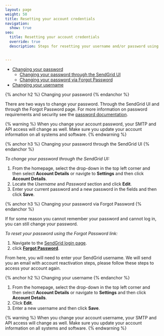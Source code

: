 ```yaml
---
layout: page
weight: 50
title: Resetting your account credentials
navigation:
  show: true
seo:
  title: Resetting your account credentials
  override: true
  description: Steps for resetting your username and/or password using the SendGrid UI

  
---
```


- [Changing your password](#-Changing-your-password)
    - [Changing your password through the SendGrid UI](#-Changing-your-password-through-the-SendGrid-UI)
    - [Changing your password via Forgot Password](#-Changing-your-password-via-Forgot-Password)
- [Changing your username](#-Changing-your-username)

{% anchor h2 %}
Changing your password
{% endanchor %}

There are two ways to change your password. Through the SendGrid UI and through the Forgot Password page. For more information on password requirements and security see the [password documentation](https://sendgrid.com/docs/Classroom/Basics/Security/password.html). 

{% warning %}
When you change your account password, your SMTP and API access will change as well. Make sure you update your account information on all systems and software.
{% endwarning %}

{% anchor h3 %}
Changing your password through the SendGrid UI
{% endanchor %}

*To change your password through the SendGrid UI:*

1. From the homepage, select the drop-down in the top left corner and then select **Account Details** or navigte to **Settings** and then click **Account Details**. 
1. Locate the *Username* and *Password* section and click **Edit**. 
1. Enter your current password and a new password in the fields and then click **Save**.

{% anchor h3 %}
Changing your password via Forgot Password
{% endanchor %}

If for some reason you cannot remember your password and cannot log in, you can still change your password. 

*To reset your password using the Forgot Password link:*

1. Navigate to the [SendGrid login page]({{site.site_url}}/login). 
1. click **[Forgot Password]({{site.site_url}}/user/forgotPassword)**.

From here, you will need to enter your SendGrid username. We will send you an email with account reactivation steps, please follow these steps to access your account again.

{% anchor h2 %}
Changing your username
{% endanchor %}

1. From the homepage, select the drop-down in the top left corner and then select **Account Details** or navigate to **Settings** and then click   **Account Details**. 
1. Click **Edit**. 
1. Enter a new username and then click **Save**.

{% warning %}
When you change your account username, your SMTP and API access will change as well. Make sure you update your account information on all systems and software.
{% endwarning %}